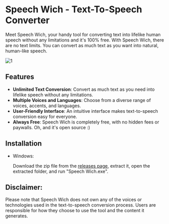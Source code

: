 # Speech Wich - Text-To-Speech Converter

Meet Speech Wich, your handy tool for converting text into lifelike human speech without any limitations and it's 100% free.
With Speech Wich, there are no text limits. You can convert as much text as you want into natural, human-like speech.

![1](https://cdn.discordapp.com/attachments/1144962786183622718/1153464584166969344/image.png)

## Features

- **Unlimited Text Conversion**: Convert as much text as you need into lifelike speech without any limitations.
- **Multiple Voices and Languages**: Choose from a diverse range of voices, accents, and languages.
- **User-Friendly Interface**: An intuitive interface makes text-to-speech conversion easy for everyone.
- **Always Free**: Speech Wich is completely free, with no hidden fees or paywalls. Oh, and it's open source :)

## Installation
 - Windows:

    Download the zip file from the [releases page](https://github.com/Zai-Kun/Speech-Wich/releases/tag/v1.0.0), extract it, open the extracted folder, and run "Speech Wich.exe".

## Disclaimer:
Please note that Speech Wich does not own any of the voices or technologies used in the text-to-speech conversion process. Users are responsible for how they choose to use the tool and the content it generates.
